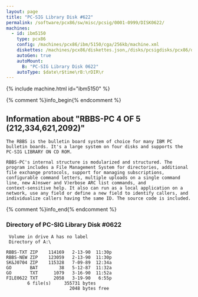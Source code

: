 ```yaml
---
layout: page
title: "PC-SIG Library Disk #622"
permalink: /software/pcx86/sw/misc/pcsig/0001-0999/DISK0622/
machines:
  - id: ibm5150
    type: pcx86
    config: /machines/pcx86/ibm/5150/cga/256kb/machine.xml
    diskettes: /machines/pcx86/diskettes.json,/disks/pcsigdisks/pcx86/diskettes.json
    autoGen: true
    autoMount:
      B: "PC-SIG Library Disk 0622"
    autoType: $date\r$time\rB:\rDIR\r
---
```


{% include machine.html id="ibm5150" %}

{% comment %}info_begin{% endcomment %}

## Information about "RBBS-PC 4 OF 5 (212,334,621,2092)"

    The RBBS is the bulletin board system of choice for many IBM PC
    bulletin boards. It's a large system on four disks and supports the
    PC-SIG LIBRARY ON CD ROM.
    
    RBBS-PC's internal structure is modularized and structured. The
    program includes a File Management System for directories, additional
    file exchange protocols, support for managing subscriptions,
    configurable command letters, multiple uploads on a single command
    line, new A)nswer and V)erbose ARC list commands, and
    context-sensitive help. It also can run as a local application on a
    network, use any field or define a new field to identify callers, and
    individualize callers having the same ID. The source code is included.
{% comment %}info_end{% endcomment %}


### Directory of PC-SIG Library Disk #0622

     Volume in drive A has no label
     Directory of A:\

    RBBS-TXT ZIP    114169   2-13-90  11:30p
    RBBS-NEW ZIP    123059   2-13-90  11:30p
    SK&J0704 ZIP    115328   7-09-89  12:34a
    GO       BAT        38   5-12-87  11:32a
    GO       TXT      1079   3-16-90  11:52a
    FILE0622 TXT      2058   3-19-90   6:55p
            6 file(s)     355731 bytes
                            2048 bytes free
